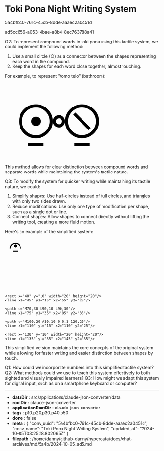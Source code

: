 # Toki Pona Night Writing System

5a4bfbc0-761c-45cb-8dde-aaaec2a0451d

ad5cc656-a053-4bae-a8b4-8ec763788a41

 Q2: To represent compound words in toki pona using this tactile system, we could implement the following method:

1. Use a small circle (○) as a connector between the shapes representing each word in the compound.
2. Keep the shapes for each word close together, almost touching.

For example, to represent "tomo telo" (bathroom):

<antArtifact identifier="compound-word-example" type="image/svg+xml" title="Compound Word Example">
<svg viewBox="0 0 100 50" xmlns="http://www.w3.org/2000/svg">
  <g stroke="black" stroke-width="2" fill="none">
    <circle cx="20" cy="25" r="10"/>
    <circle cx="20" cy="25" r="2" fill="black"/>
    <circle cx="20" cy="25" r="2" fill="black" cx="24"/>
    <line x1="15" y1="40" x2="25" y2="40"/>
    <circle cx="35" cy="25" r="3"/>
    <circle cx="50" cy="25" r="10"/>
    <line x1="45" y1="20" x2="55" y2="30"/>
    <line x1="45" y1="40" x2="55" y2="40"/>
  </g>
</svg>
</antArtifact>

This method allows for clear distinction between compound words and separate words while maintaining the system's tactile nature.

Q3: To modify the system for quicker writing while maintaining its tactile nature, we could:

1. Simplify shapes: Use half-circles instead of full circles, and triangles with only two sides drawn.
2. Reduce modifications: Use only one type of modification per shape, such as a single dot or line.
3. Connect shapes: Allow shapes to connect directly without lifting the writing tool, creating a more fluid motion.

Here's an example of the simplified system:

<antArtifact identifier="simplified-tactile-system" type="image/svg+xml" title="Simplified Tactile System">
<svg viewBox="0 0 300 100" xmlns="http://www.w3.org/2000/svg">
  <g stroke="black" stroke-width="2" fill="none">
    <path d="M10,20 A10,10 0 0,1 30,20"/>
    <circle cx="20" cy="15" r="2" fill="black"/>
    <line x1="15" y1="25" x2="25" y2="25"/>
    
    <rect x="40" y="10" width="20" height="20"/>
    <line x1="45" y1="15" x2="55" y2="25"/>
    
    <path d="M70,30 L90,10 L90,30"/>
    <line x1="75" y1="35" x2="85" y2="35"/>
    
    <path d="M100,20 A10,10 0 0,1 120,20"/>
    <line x1="110" y1="15" x2="110" y2="25"/>
    
    <rect x="130" y="10" width="20" height="20"/>
    <line x1="135" y1="35" x2="145" y2="35"/>
  </g>
</svg>
</antArtifact>

This simplified version maintains the core concepts of the original system while allowing for faster writing and easier distinction between shapes by touch.

Q1: How could we incorporate numbers into this simplified tactile system?
Q2: What methods could we use to teach this system effectively to both sighted and visually impaired learners?
Q3: How might we adapt this system for digital input, such as on a smartphone keyboard or computer?

---

* **dataDir** : src/applications/claude-json-converter/data
* **rootDir** : claude-json-converter
* **applicationRootDir** : claude-json-converter
* **tags** : p10.p20.p30.p40.p50
* **done** : false
* **meta** : {
  "conv_uuid": "5a4bfbc0-761c-45cb-8dde-aaaec2a0451d",
  "conv_name": "Toki Pona Night Writing System",
  "updated_at": "2024-10-05T03:25:18.802065Z"
}
* **filepath** : /home/danny/github-danny/hyperdata/docs/chat-archives/md/5a4b/2024-10-05_ad5.md